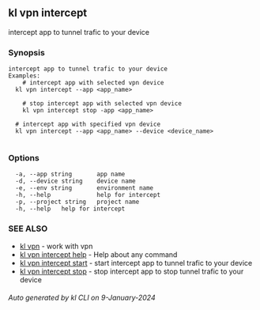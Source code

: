 ## kl vpn intercept

intercept app to tunnel trafic to your device

### Synopsis

```
intercept app to tunnel trafic to your device
Examples:
	# intercept app with selected vpn device
  kl vpn intercept --app <app_name>

	# stop intercept app with selected vpn device
	kl vpn intercept stop -app <app_name>

  # intercept app with specified vpn device
  kl vpn intercept --app <app_name> --device <device_name>
	
```

### Options

```
  -a, --app string       app name
  -d, --device string    device name
  -e, --env string       environment name
  -h, --help             help for intercept
  -p, --project string   project name
  -h, --help   help for intercept
```

### SEE ALSO

* [kl vpn](kl_vpn.md)  - work with vpn
* [kl vpn intercept help](kl_vpn_intercept_help.md)  - Help about any command
* [kl vpn intercept start](kl_vpn_intercept_start.md)  - start intercept app to tunnel trafic to your device
* [kl vpn intercept stop](kl_vpn_intercept_stop.md)  - stop intercept app to stop tunnel trafic to your device

###### Auto generated by kl CLI on 9-January-2024

